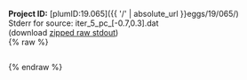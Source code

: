 **Project ID:** [plumID:19.065]({{ '/' | absolute_url }}eggs/19/065/)  
Stderr for source:  iter_5_pc_[-0.7,0.3].dat   
(download [zipped raw stdout](iter_5_pc_[-0.7,0.3].dat.plumed.stdout.txt.zip))  
{% raw %}
<pre>
</pre>
{% endraw %}
